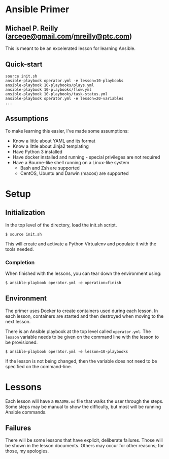 # Ansible Primer
## Michael P. Reilly (arcege@gmail.com/mreilly@ptc.com)

This is meant to be an excelerated lesson for learning Ansible.

## Quick-start

    source init.sh
    ansible-playbook operator.yml -e lesson=10-playbooks
    ansible-playbook 10-playbooks/plays.yml
    ansible-playbook 10-playbooks/flow.yml
    ansible-playbook 10-playbooks/task-status.yml
    ansible-playbook operator.yml -e lesson=20-variables
    ...

## Assumptions

To make learning this easier, I've made some assumptions:

* Know a little about YAML and its format
* Know a little about Jinja2 templating
* Have Python 3 installed
* Have docker installed and running - special privileges are not required
* Have a Bourne-like shell running on a Linux-like system
    * Bash and Zsh are supported
    * CentOS, Ubuntu and Darwin (macos) are supported

# Setup

## Initialization

In the top level of the directory, load the init.sh script.

    $ source init.sh

This will create and activate a Python Virtualenv and populate it with the tools needed.

### Completion

When finished with the lessons, you can tear down the environment using:

    $ ansible-playbook operator.yml -e operation=finish

## Environment

The primer uses Docker to create containers used during each lesson.  In each lesson,
containers are started and then destroyed when moving to the next lesson.

There is an Ansible playbook at the top level called `operator.yml`.  The `lesson`
variable needs to be given on the command line with the lesson to be provisioned.

    $ ansible-playbook operator.yml -e lesson=10-playbooks

If the lesson is not being changed, then the variable does not need to
be specified on the command-line.


# Lessons

Each lesson will have a `README.md` file that walks the user through the steps.
Some steps may be manual to show the difficulty, but most will be running Ansible
commands.

## Failures

There will be some lessons that have explicit, deliberate failures.  Those will be
shown in the lesson documents.  Others may occur for other reasons; for those, my
apologies.
